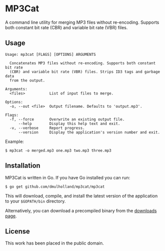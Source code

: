 
# MP3Cat

A command line utility for merging MP3 files without re-encoding. Supports both constant bit rate (CBR) and variable bit rate (VBR) files.


## Usage

    Usage: mp3cat [FLAGS] [OPTIONS] ARGUMENTS

      Concatenates MP3 files without re-encoding. Supports both constant bit rate
      (CBR) and variable bit rate (VBR) files. Strips ID3 tags and garbage data
      from the output.

    Arguments:
      <files>           List of input files to merge.

    Options:
      -o, --out <file>  Output filename. Defaults to 'output.mp3'.

    Flags:
      -f, --force       Overwrite an existing output file.
          --help        Display this help text and exit.
      -v, --verbose     Report progress.
          --version     Display the application's version number and exit.

Example:

    $ mp3cat -o merged.mp3 one.mp3 two.mp3 three.mp3


## Installation

MP3Cat is written in Go. If you have Go installed you can run:

    $ go get github.com/dmulholland/mp3cat/mp3cat

This will download, compile, and install the latest version of the application to your `$GOPATH/bin` directory.

Alternatively, you can download a precompiled binary from the [downloads page](http://mulholland.xyz/dev/mp3cat/).


## License

This work has been placed in the public domain.
